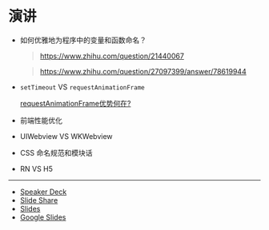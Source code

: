 演讲
========

- 如何优雅地为程序中的变量和函数命名？

    > https://www.zhihu.com/question/21440067

    > https://www.zhihu.com/question/27097399/answer/78619944

- `setTimeout` VS `requestAnimationFrame`

    [requestAnimationFrame优势何在?](https://www.cnblogs.com/silenttiger/p/3143785.html)

- 前端性能优化
- UIWebview VS WKWebview
- CSS 命名规范和模块话
- RN VS H5

---

- [Speaker Deck](https://speakerdeck.com/)
- [Slide Share](https://www.slideshare.net/)
- [Slides](https://slides.com/)
- [Google Slides](https://www.google.com/slides/about/)
